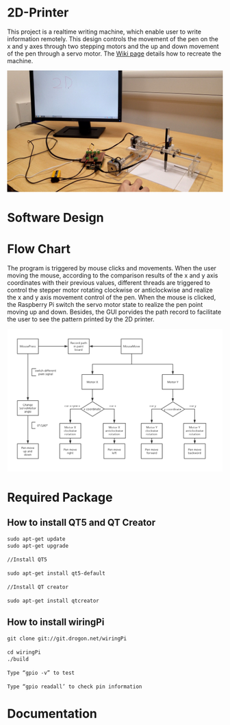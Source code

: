 # 2D-Printer
This project is a realtime writing machine, which enable user to write information remotely. This design controls the movement of the pen on the x and y axes through two stepping motors and the up and down movement of the pen through a servo motor. The [Wiki page](https://github.com/Jason2062/2D-Printer/wiki) details how to recreate the machine.<br>

![2d printer](https://github.com/Jason2062/2D-Printer/blob/master/Images/2D%20printer.jpg)


 
 # Software Design
 
# Flow Chart


The program is triggered by mouse clicks and movements. When the user moving the mouse, according to the comparison results of the x and y axis coordinates with their previous values, different threads are triggered to control the stepper motor rotating clockwise or anticlockwise and realize the x and y axis movement control of the pen. When the mouse is clicked, the Raspberry Pi switch the servo motor state to realize the pen point moving up and down. Besides, the GUI porvides the path record to facilitate the user to see the pattern printed by the 2D printer. 


![flow chart](https://github.com/Jason2062/2D-Printer/blob/master/Images/Flow%20chart.png)


# Required Package
## How to install QT5 and QT Creator
```
sudo apt-get update
sudo apt-get upgrade 

//Install QT5 

sudo apt-get install qt5-default

//Install QT creator

sudo apt-get install qtcreator
```
## How to install wiringPi

```
git clone git://git.drogon.net/wiringPi

cd wiringPi
./build

Type “gpio -v” to test

Type “gpio readall’ to check pin information
```

# Documentation

